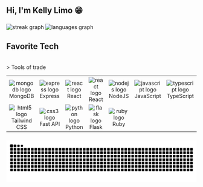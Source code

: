 <h2 align="left">Hi, I'm Kelly Limo 😁</h2>

###

<div align="start">
  <img src="https://streak-stats.demolab.com?user=Lymore01&locale=en&mode=daily&theme=dracula&hide_border=false&border_radius=5" height="150" alt="streak graph"  />
  <img src="https://github-readme-stats.vercel.app/api/top-langs?username=Lymore01&locale=en&hide_title=false&layout=compact&card_width=320&langs_count=5&theme=dracula&hide_border=false" height="150" alt="languages graph"  />
</div>


###
<h2 align="left" >Favorite Tech</h2>
<br>
> Tools of trade
<br>

<table align="start">
  <tr>
    <td align="center" width="144">
      <a >
        <img src="https://cdn.jsdelivr.net/gh/devicons/devicon/icons/mongodb/mongodb-original.svg" width="48" height="48" alt="mongodb logo" />
      </a>
      <br>MongoDB
    </td>
    <td align="center" width="144">
      <a >
        <img src="https://cdn.jsdelivr.net/gh/devicons/devicon/icons/express/express-original.svg" width="48" height="48" alt="express logo" />
      </a>
      <br>Express
    </td>
    <td align="center" width="144">
      <a >
        <img src="https://cdn.jsdelivr.net/gh/devicons/devicon/icons/react/react-original.svg" width="48" height="48" alt="react logo" />
      </a>
      <br>React
    </td>
     <td align="center" width="144">
      <a >
        <img src="https://cdn.jsdelivr.net/gh/devicons/devicon/icons/next/next-original.svg" width="48" height="48" alt="react logo" />
      </a>
      <br>React
    </td>
    <td align="center" width="144">
      <a >
        <img src="https://cdn.jsdelivr.net/gh/devicons/devicon/icons/nodejs/nodejs-original.svg" width="48" height="48" alt="nodejs logo" />
      </a>
      <br>NodeJS
    </td>
    <td align="center" width="144">
      <a >
        <img src="https://cdn.jsdelivr.net/gh/devicons/devicon/icons/javascript/javascript-original.svg" width="48" height="48" alt="javascript logo" />
      </a>
      <br>JavaScript
    </td>
    <td align="center" width="144">
      <a >
        <img src="https://cdn.jsdelivr.net/gh/devicons/devicon/icons/typescript/typescript-original.svg" width="48" height="48" alt="typescript logo" />
      </a>
      <br>TypeScript
    </td>
  </tr>
  <tr>
    <td align="center" width="144">
      <a >
        <img src="https://encrypted-tbn0.gstatic.com/images?q=tbn:ANd9GcTSDKn3vA2YUbXzN0ZC3gALWJ08gJN-Drl15w&s" width="48" height="48" alt="html5 logo" />
      </a>
      <br>Tailwind CSS
    </td>
    <td align="center" width="144">
      <a >
        <img src="https://cdn.jsdelivr.net/gh/devicons/devicon/icons/fastapi/fastapi-original.svg" width="48" height="48" alt="css3 logo" />
      </a>
      <br>Fast API
    </td>
    <td align="center" width="144">
      <a >
        <img src="https://cdn.jsdelivr.net/gh/devicons/devicon/icons/python/python-original.svg" width="48" height="48" alt="python logo" />
      </a>
      <br>Python
    </td>
    <td align="center" width="144">
      <a >
        <img src="https://cdn.jsdelivr.net/gh/devicons/devicon/icons/flask/flask-original.svg" width="48" height="48" alt="flask logo" />
      </a>
      <br>Flask
    </td>
    <td align="center" width="144">
      <a >
        <img src="https://cdn.jsdelivr.net/gh/devicons/devicon/icons/ruby/ruby-original.svg" width="48" height="48" alt="ruby logo" />
      </a>
      <br>Ruby
    </td>
  </tr>
</table>


###
<picture>

  <source media="(prefers-color-scheme: dark)" srcset="https://raw.githubusercontent.com/wamaithanyamu/wamaithanyamu/output/github-contribution-grid-snake-dark.svg">
  <source media="(prefers-color-scheme: light)" srcset="https://raw.githubusercontent.com/wamaithanyamu/wamaithanyamu/output/github-contribution-grid-snake.svg">
  <img alt="github contribution grid snake animation" src="https://raw.githubusercontent.com/wamaithanyamu/wamaithanyamu/output/github-contribution-grid-snake.svg">
  
</picture>





###
